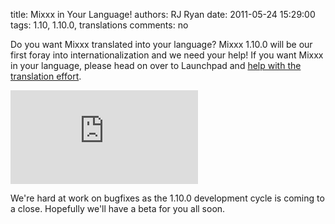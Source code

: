 title: Mixxx in Your Language!
authors: RJ Ryan
date: 2011-05-24 15:29:00
tags: 1.10, 1.10.0, translations
comments: no

Do you want Mixxx translated into your language?
Mixxx 1.10.0 will be our first foray into internationalization and we need your help!
If you want Mixxx in your language, please head on over to Launchpad and [help with the translation effort](https://translations.launchpad.net/mixxx/trunk/+translations).

[![Mixxx Translation progress](https://mixxx.org/forums/download/file.php?id=360)](https://mixxx.org/forums/download/file.php?id=360)

We're hard at work on bugfixes as the 1.10.0 development cycle is coming to a close.
Hopefully we'll have a beta for you all soon.
